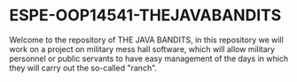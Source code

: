 # ESPE-OOP14541-THEJAVABANDITS
Welcome to the repository of THE JAVA BANDITS, in this repository we will work on a project on military mess hall software, which will allow military personnel or public servants to have easy management of the days in which they will carry out the so-called "ranch".